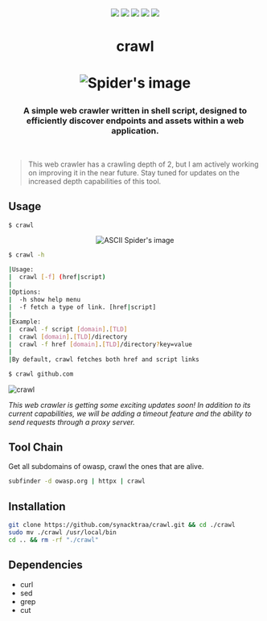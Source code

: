 <p align=center>
<br>
<a href="http://makeapullrequest.com"><img src="https://img.shields.io/badge/PRs-welcome-darkred.svg"></a>
<img src="https://img.shields.io/badge/os-linux-darkred">
<img src="https://img.shields.io/badge/os-mac-darkred">
<img src="https://img.shields.io/badge/os-windows-darkred">
<img src="https://img.shields.io/badge/os-android-darkred">
<br>
</p>

<h1 align="center">crawl<h1>

<p align="center">
  <img src="https://imgur.com/kN5LnMQ.jpg" alt="Spider's image"/>
</p>

<h3 align="center">
A simple web crawler written in shell script, designed to efficiently discover endpoints and assets within a web application. 
</h3>
<br>

> This web crawler has a crawling depth of 2, but I am actively working on improving it in the near future. Stay tuned for updates on the increased depth capabilities of this tool.

## Usage

```bash
$ crawl
```

<p align="center">
 <img src="https://imgur.com/IBtC01a.png" alt="ASCII Spider's image"/>
</p>

```bash
$ crawl -h

|Usage:
|  crawl [-f] (href|script)
|
|Options:
|  -h show help menu
|  -f fetch a type of link. [href|script]
|
|Example:
|  crawl -f script [domain].[TLD]
|  crawl [domain].[TLD]/directory
|  crawl -f href [domain].[TLD]/directory?key=value
|
|By default, crawl fetches both href and script links
```

```bash
$ crawl github.com
```
![crawl](https://imgur.com/eKjKYil.png)

*This web crawler is getting some exciting updates soon! In addition to its current capabilities, we will be adding a timeout feature and the ability to send requests through a proxy server.*

## Tool Chain

Get all subdomains of owasp, crawl the ones that are alive.
```bash
subfinder -d owasp.org | httpx | crawl
```

## Installation

```sh
git clone https://github.com/synacktraa/crawl.git && cd ./crawl
sudo mv ./crawl /usr/local/bin
cd .. && rm -rf "./crawl"
```
## Dependencies

- curl
- sed
- grep
- cut

